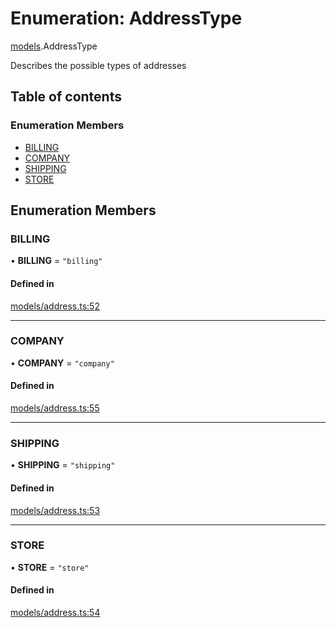 # Enumeration: AddressType

[models](../wiki/models).AddressType

Describes the possible types of addresses

## Table of contents

### Enumeration Members

- [BILLING](../wiki/models.AddressType#billing)
- [COMPANY](../wiki/models.AddressType#company)
- [SHIPPING](../wiki/models.AddressType#shipping)
- [STORE](../wiki/models.AddressType#store)

## Enumeration Members

### BILLING

• **BILLING** = ``"billing"``

#### Defined in

[models/address.ts:52](https://gitlab.com/baliganikhil/blackmirror-sdk/-/blob/349365c/src/models/address.ts#L52)

___

### COMPANY

• **COMPANY** = ``"company"``

#### Defined in

[models/address.ts:55](https://gitlab.com/baliganikhil/blackmirror-sdk/-/blob/349365c/src/models/address.ts#L55)

___

### SHIPPING

• **SHIPPING** = ``"shipping"``

#### Defined in

[models/address.ts:53](https://gitlab.com/baliganikhil/blackmirror-sdk/-/blob/349365c/src/models/address.ts#L53)

___

### STORE

• **STORE** = ``"store"``

#### Defined in

[models/address.ts:54](https://gitlab.com/baliganikhil/blackmirror-sdk/-/blob/349365c/src/models/address.ts#L54)
